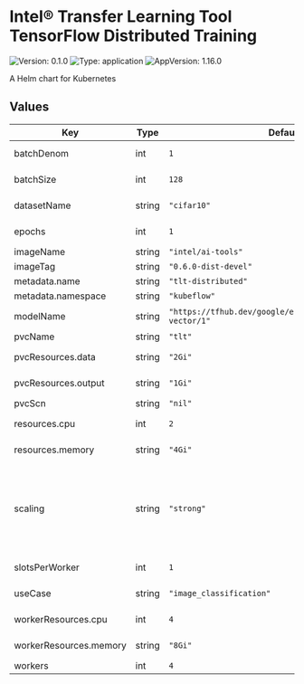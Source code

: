 # Intel® Transfer Learning Tool TensorFlow Distributed Training

![Version: 0.1.0](https://img.shields.io/badge/Version-0.1.0-informational?style=flat-square) ![Type: application](https://img.shields.io/badge/Type-application-informational?style=flat-square) ![AppVersion: 1.16.0](https://img.shields.io/badge/AppVersion-1.16.0-informational?style=flat-square)

A Helm chart for Kubernetes

## Values

| Key | Type | Default | Description |
|-----|------|---------|-------------|
| batchDenom | int | `1` | Batch denominator to be used to divide global batch size |
| batchSize | int | `128` | Global batch size to distributed data |
| datasetName | string | `"cifar10"` | Dataset name to load from tfds |
| epochs | int | `1` | Total epochs to train the model |
| imageName | string | `"intel/ai-tools"` |  |
| imageTag | string | `"0.6.0-dist-devel"` |  |
| metadata.name | string | `"tlt-distributed"` |  |
| metadata.namespace | string | `"kubeflow"` |  |
| modelName | string | `"https://tfhub.dev/google/efficientnet/b1/feature-vector/1"` | TensorFlow Hub or HuggingFace model URL |
| pvcName | string | `"tlt"` |  |
| pvcResources.data | string | `"2Gi"` | Amount of Storage for Dataset |
| pvcResources.output | string | `"1Gi"` | Amount of Storage for Output Directory |
| pvcScn | string | `"nil"` | PVC `StorageClassName` |
| resources.cpu | int | `2` | Number of Compute for Launcher |
| resources.memory | string | `"4Gi"` | Amount of Memory for Launcher |
| scaling | string | `"strong"` | For `weak` scaling, `lr` is scaled by a factor of `sqrt(batch_size/batch_denom)` and uses global batch size for all the processes. For `strong` scaling, lr is scaled by world size and divides global batch size by world size |
| slotsPerWorker | int | `1` | Number of Processes Per Worker |
| useCase | string | `"image_classification"` | Use case (`image_classification`|`text_classification`) |
| workerResources.cpu | int | `4` | Number of Compute per Worker |
| workerResources.memory | string | `"8Gi"` | Amount of Memory per Worker |
| workers | int | `4` | Number of Workers |

